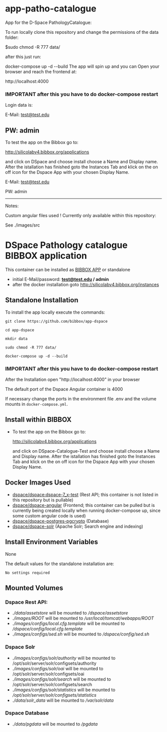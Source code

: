 # app-patho-catalogue

App for the D-Space PathologyCatalogue:

To run locally clone this repository and change the permissions of the data folder:

$sudo chmod -R 777 data/

after this just run:

docker-compose up -d --build
The app will spin up and you can Open your browser and reach the frontend at: 

http://localhost:4000

### IMPORTANT after this you have to do docker-compose restart

Login data is:

E-Mail: test@test.edu

PW: admin
-------------------------------------------------------------------------------------------------------

To test the app on the Bibbox go to:

http://silicolabv4.bibbox.org/applications

and click on DSpace and choose install choose a Name and Display name. After the istallation has finished goto
the Instances Tab and klick on the on off icon for the Dspace App with your chosen Display Name.

E-Mail: test@test.edu

PW: admin

---------------------------------------------------------------------------------------------------------

Notes: 

Custom angular files used ! Currently only available within this repository:

See ./images/src

# DSpace Pathology catalogue BIBBOX application

This container can be installed as [BIBBOX APP](http://silicolabv4.bibbox.org/applications "BIBBOX App Store") or standalone

* initial E-Mail/password: **test@test.edu / admin**
* after the docker installation goto http://silicolabv4.bibbox.org/instances

## Standalone Installation 

To install the app locally execute the commands:

`git clone https://github.com/bibbox/app-dspace`

`cd app-dspace`

`mkdir data`

`sudo chmod -R 777 data/`

`docker-compose up -d --build`

### IMPORTANT after this you have to do docker-compose restart

After the Installation open "http://localhost:4000" in your browser

The default port of the Dspace Angular container is 4000

If necessary change the ports in the environment file .env and the volume mounts in `docker-compose.yml`.

## Install within BIBBOX

* To test the app on the Bibbox go to:
  
  http://silicolabv4.bibbox.org/applications

  and click on DSpace-Catalogue-Test and choose install choose a Name and Display name. After the istallation has finished goto
  the Instances Tab and klick on the on off icon for the Dspace App with your chosen Display Name.

## Docker Images Used
  * [dspace/dspace:dspace-7_x-test](https://hub.docker.com/r/dspace/dspace) (Rest API; this container is not listed in this repository but is pullable)
  * [dspace/dspace-angular](https://hub.docker.com/r/dspace/dspace-angular) (Frontend; this container can be pulled but is currently being created locally when running docker-compose up, since some custom angular code is used)
  * [dspace/dspace-postgres-pgcrypto](https://hub.docker.com/r/dspace/dspace-postgres-pgcrypto) (Database)
  * [dspace/dspace-solr](https://hub.docker.com/r/dspace/dspace-solr) (Apache Solr; Search engine and indexing)

## Install Environment Variables
  None
  
  The default values for the standalone installation are:
    
    No settings required
  
## Mounted Volumes
   ### Dspace Rest API:
   * _./data/assetstore_ will be mounted to _/dspace/assetstore_
   * _./images/ROOT_ will be mounted to _/usr/local/tomcat/webapps/ROOT_
   * _./images/configs/local.cfg.template_ will be mounted to _/dspace/config/local.cfg.template_
   * _./images/configs/sed.sh_ will be mounted to _/dspace/config/sed.sh_
   ### Dspace Solr ###
   * _./images/configs/solr/authority_  will be mounted to /opt/solr/server/solr/configsets/authority
   * _./images/configs/solr/oai_ will be mounted to  /opt/solr/server/solr/configsets/oai
   * _./images/configs/solr/search_ will be mounted to /opt/solr/server/solr/configsets/search
   * _./images/configs/solr/statistics_ will be mounted to _/opt/solr/server/solr/configsets/statistics_
   * _./data/solr_data_ will be mounted to _/var/solr/data_
   ### Dspace Database ###
   * _./data/pgdata_ will be mounted to _/pgdata_
  
